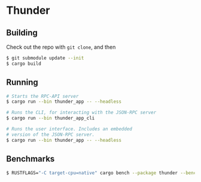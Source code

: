 # Thunder

## Building

Check out the repo with `git clone`, and then

```bash
$ git submodule update --init
$ cargo build
```

## Running

```bash
# Starts the RPC-API server
$ cargo run --bin thunder_app -- --headless

# Runs the CLI, for interacting with the JSON-RPC server
$ cargo run --bin thunder_app_cli

# Runs the user interface. Includes an embedded 
# version of the JSON-RPC server. 
$ cargo run --bin thunder_app -- --headless
```

## Benchmarks

```bash
$ RUSTFLAGS="-C target-cpu=native" cargo bench --package thunder --benches --all-features
```